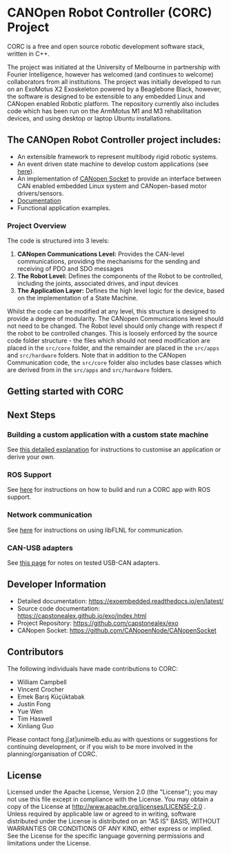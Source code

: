 # CANOpen Robot Controller (CORC) Project

CORC is a free and open source robotic development software stack, written in C++.

The project was initiated at the University of Melbourne in partnership with Fourier Intelligence, however has welcomed (and continues to welcome) collaborators from all institutions. The project was initially developed to run on an ExoMotus X2 Exoskeleton powered by a Beaglebone Black, however, the software is designed to be extensible to any embedded Linux and CANopen enabled Robotic platform. The repository currently also includes code which has been run on the ArmMotus M1 and M3 rehabilitation devices, and using desktop or laptop Ubuntu installations.

## The CANOpen Robot Controller project includes:

- An extensible framework to represent multibody rigid robotic systems.
- An event driven state machine to develop custom applications (see [here](doc/StateMachine.md)).
- An implementation of [CANopen Socket](https://github.com/CANopenNode/CANopenSocket) to provide an interface between CAN enabled embedded Linux system and CANopen-based motor drivers/sensors.
- [Documentation](https://unimelb-human-robotics-lab.github.io//CANOpenRobotController/index.html)
- Functional application examples.

### Project Overview

The code is structured into 3 levels:

1. **CANopen Communications Level:** Provides the CAN-level communications, providing the mechanisms for the sending and receiving of PDO and SDO messages
2. **The Robot Level:** Defines the components of the Robot to be controlled, including the joints, associated drives, and input devices
3. **The Application Layer:** Defines the high level logic for the device, based on the implementation of a State Machine.

Whilst the code can be modified at any level, this structure is designed to provide a degree of modularity. The CANopen Communications level should not need to be changed. The Robot level should only change with respect if the robot to be controlled changes. This is loosely enforced by the source code folder structure - the files which should not need modification are placed in the `src/core` folder, and the remainder are placed in the `src/apps` and `src/hardware` folders. Note that in addition to the CANopen Communication code, the `src/core` folder also includes base classes which are derived from in the `src/apps` and `src/hardware` folders. 

## Getting started with CORC

## Next Steps
### Building a custom application with a custom state machine
See [this detailed explanation](doc/CustomApplication.md) for instructions to customise an application or derive your own.

### ROS Support
See [here](doc/Simulation.md) for instructions on how to build and run a CORC app with ROS support.

### Network communication
See [here](doc/NetworkCommunication.md) for instructions on using libFLNL for communication.

### CAN-USB adapters
See [this page](doc/USBCANadapters.md) for notes on tested USB-CAN adapters.

## Developer Information

- Detailed documentation: https://exoembedded.readthedocs.io/en/latest/
- Source code documentation: https://capstonealex.github.io/exo/index.html
- Project Repository: https://github.com/capstonealex/exo
- CANopen Socket: https://github.com/CANopenNode/CANopenSocket


## Contributors
The following individuals have made contributions to CORC:

- William Campbell
- Vincent Crocher
- Emek Barış Küçüktabak 
- Justin Fong
- Yue Wen
- Tim Haswell
- Xinliang Guo

Please contact fong.j[at]unimelb.edu.au with questions or suggestions for continuing development, or if you wish to be more involved in the planning/organisation of CORC.

## License
Licensed under the Apache License, Version 2.0 (the "License"); you may not use this file except in compliance with the License. You may obtain a copy of the License at http://www.apache.org/licenses/LICENSE-2.0 .
Unless required by applicable law or agreed to in writing, software distributed under the License is distributed on an "AS IS" BASIS, WITHOUT WARRANTIES OR CONDITIONS OF ANY KIND, either express or implied. See the License for the specific language governing permissions and limitations under the License.

